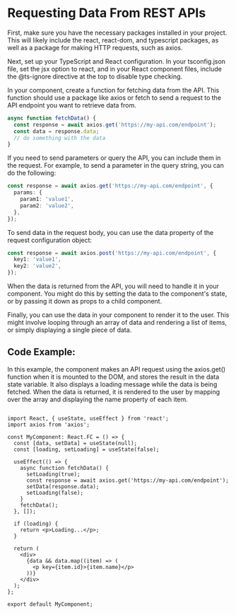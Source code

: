 # Requesting Data From REST APIs

First, make sure you have the necessary packages installed in your project. This will likely include the react, react-dom, and typescript packages, as well as a package for making HTTP requests, such as axios.

Next, set up your TypeScript and React configuration. In your tsconfig.json file, set the jsx option to react, and in your React component files, include the @ts-ignore directive at the top to disable type checking.

In your component, create a function for fetching data from the API. This function should use a package like axios or fetch to send a request to the API endpoint you want to retrieve data from.

```Typescript
async function fetchData() {
  const response = await axios.get('https://my-api.com/endpoint');
  const data = response.data;
  // do something with the data
}
```
If you need to send parameters or query the API, you can include them in the request. For example, to send a parameter in the query string, you can do the following:

```Typescript
const response = await axios.get('https://my-api.com/endpoint', {
  params: {
    param1: 'value1',
    param2: 'value2',
  },
});
```

To send data in the request body, you can use the data property of the request configuration object:

```Typescript
const response = await axios.post('https://my-api.com/endpoint', {
  key1: 'value1',
  key2: 'value2',
});
```

When the data is returned from the API, you will need to handle it in your component. You might do this by setting the data to the component's state, or by passing it down as props to a child component.

Finally, you can use the data in your component to render it to the user. This might involve looping through an array of data and rendering a list of items, or simply displaying a single piece of data.


## Code Example:

In this example, the component makes an API request using the axios.get() function when it is mounted to the DOM, and stores the result in the data state variable. It also displays a loading message while the data is being fetched. When the data is returned, it is rendered to the user by mapping over the array and displaying the name property of each item.

```Typscript

import React, { useState, useEffect } from 'react';
import axios from 'axios';

const MyComponent: React.FC = () => {
  const [data, setData] = useState(null);
  const [loading, setLoading] = useState(false);

  useEffect(() => {
    async function fetchData() {
      setLoading(true);
      const response = await axios.get('https://my-api.com/endpoint');
      setData(response.data);
      setLoading(false);
    }
    fetchData();
  }, []);

  if (loading) {
    return <p>Loading...</p>;
  }

  return (
    <div>
      {data && data.map((item) => (
        <p key={item.id}>{item.name}</p>
      ))}
    </div>
  );
};

export default MyComponent;

```

